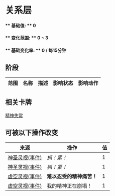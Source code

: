 # 关系层  
#### ** 基础值: ** 0   
#### ** 变化范围: ** 0 ~ 3  
#### ** 基础变化率: ** 0 / 每15分钟  
## 阶段  
范围  |  名称  |  描述  |  影响状态  |  影响动作  
----  |  ----  |  ----  |  ----  |  ----  
## 相关卡牌  
[精神失常](MindState.md)  
## 可被以下操作改变  
来源  |  操作  |  值  
----  |  ----  |  ----  
[神圣灵视(事件)](Event_GodExperience1g.md)  |  <i>抓！紧！</i>  |  1  
[神圣灵视(事件)](Event_HuntedExperience1g.md)  |  <i>抓！紧！</i>  |  1  
[虚空灵视(事件)](Event_SpiritsEverywhere1g.md)  |  <b>难以忍受的精神痛苦！</b>  |  1  
[虚空灵视(事件)](Event_VoidExperience1g.md)  |  我的精神正在崩塌！  |  1  


<script>document.title="关系层 - 卡牌生存百科 Card Survival Wiki";</script>